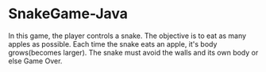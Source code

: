 # SnakeGame-Java

In this game, the player controls a snake. The objective is to eat as many apples as possible. Each time the snake eats an apple, it's body grows(becomes larger). The snake must avoid the walls and its own body or else Game Over.
